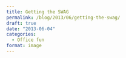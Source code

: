 ```yaml
---
title: Getting the SWAG
permalink: /blog/2013/06/getting-the-swag/
draft: true
date: "2013-06-04"
categories:
  - Office fun
format: image
---
```

